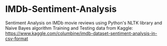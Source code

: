 # IMDb-Sentiment-Analysis
Sentiment Analysis on IMDb movie reviews using Python's NLTK library and Naive Bayes algorithm 
Training and Testing data from Kaggle: https://www.kaggle.com/columbine/imdb-dataset-sentiment-analysis-in-csv-format
